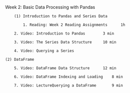 Week 2: Basic Data Processing with Pandas

        (1) Introduction to Pandas and Series Data
	
	       	1. Reading: Week 2 Reading Assignments		1h
	
		2. Video: Introduction to Pandas		3 min
		
		3. Video: The Series Data Structure		10 min
		
		4. Video: Querying a Series

	(2) DataFrame

		5. Video: DataFrame Data Structure		12 min

		6. Video: DataFrame Indexing and Loading	8 min

		7. Video: LectureQuerying a DataFrame		9 min
